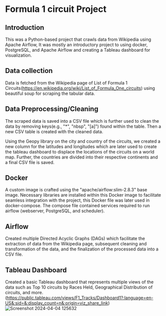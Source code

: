 # Formula 1 circuit Project
## Introduction
This was a Python-based project that crawls data from Wikipedia using Apache Airflow, It was mostly an introductory project to using docker, PostgreSQL, and Apache Airflow and creating a Tableau dashboard for visualization.

## Data collection
Data is fetched from the Wikipedia page of List of Formula 1 Circuits(https://en.wikipedia.org/wiki/List_of_Formula_One_circuits) using beautiful soup for scraping the tabular data.

## Data Preprocessing/Cleaning
The scraped data is saved into a CSV file which is further used to clean the data by removing keys(e.g., "*", "nbsp", "[a]") found within the table. Then a new CSV table is created with the cleaned data.

Using the Geopy library on the city and country of the circuits, we created a new column for the latitudes and longitudes which are later used to create the tableau dashboard to displace the locations of the circuits on a world map.
Further, the countries are divided into their respective continents and a final CSV file is saved.

## Docker
A custom image is crafted using the "apache/airflow:slim-2.8.3" base image. Necessary libraries are installed within this Docker image to facilitate seamless integration with the project, 
this Docker file was later used in docker-compose. The compose file contained services required to run airflow (webserver, PostgreSQL, and scheduler).

## Airflow
Created multiple Directed Acyclic Graphs (DAGs) which facilitate the extraction of data from the Wikipedia page, subsequent cleaning and transformation of the data, and the finalization of the processed data into a CSV file.

## Tableau Dashboard
Created a basic Tableau dashboard that represents multiple views of the data such as Top 10 circuits by Races Held, Geographical Distribution of circuits, and more.
(https://public.tableau.com/views/F1_Tracks/Dashboard1?:language=en-US&:sid=&:display_count=n&:origin=viz_share_link)
![Screenshot 2024-04-04 125632](https://github.com/akshat448/F1_circuits/assets/129832161/f16fc365-8646-4e94-9b1b-8d4cf1db7e8e)


